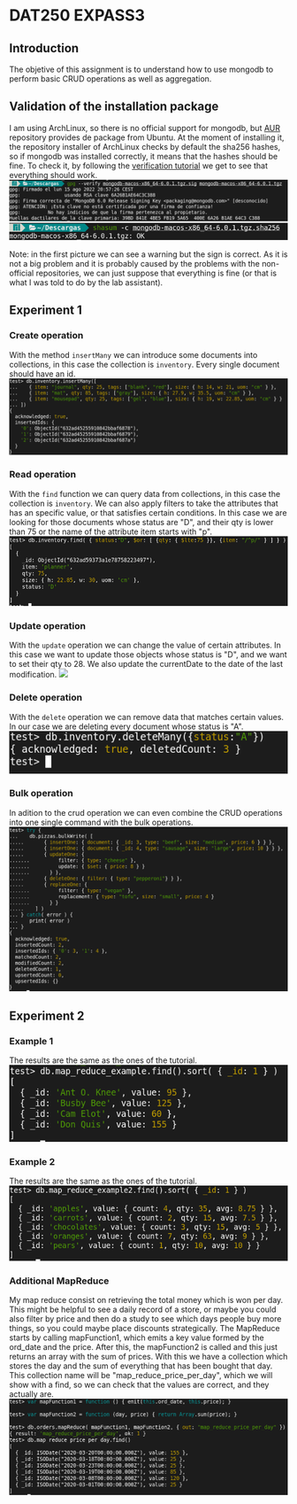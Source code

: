 # DAT250 EXPASS3
## Introduction
The objetive of this assignment is to understand how to use mongodb to perform basic CRUD operations as well as aggregation.

## Validation of the installation package
I am using ArchLinux, so there is no official support for mongodb, but [AUR](https://aur.archlinux.org/) repository provides de package from Ubuntu. At the moment of installing it, the repository installer of ArchLinux checks by default the sha256 hashes, so if mongodb was installed correctly, it means that the hashes should be fine. To check it, by following the [verification tutorial](https://www.mongodb.com/docs/manual/tutorial/verify-mongodb-packages/) we get to see that everything should work.
![](imgs/verificationWithWarning.png)
![](imgs/verifyChecksum.png)

Note: in the first picture we can see a warning but the sign is correct. As it is not a big problem and it is probably caused by the problems with the non-official repositories, we can just suppose that everything is fine (or that is what I was told to do by the lab assistant).

## Experiment 1
### Create operation
With the method `insertMany` we can introduce some documents into collections, in this case the collection is `inventory`. Every single document should have an id.
![](imgs/createOperation.png)

### Read operation
With the `find` function we can query data from collections, in this case the collection is `inventory`. We can also apply filters to take the attributes that has an specific value, or that satisfies certain conditions. In this case we are looking for those documents whose status are "D", and their qty is lower than 75 or the name of the attribute item starts with "p".
![](imgs/findOperation.png)

### Update operation
With the `update` operation we can change the value of certain attributes. In this case we want to update those objects whose status is "D", and we want to set their qty to 28. We also update the currentDate to the date of the last modification. 
![](imgs/updateOperation.png)

### Delete operation
With the `delete` operation we can remove data that matches certain values. In our case we are deleting every document whose status is "A".
![](imgs/deleteOperation.png)

### Bulk operation
In adition to the crud operation we can even combine the CRUD operations into one single command with the bulk operations.
![](imgs/bulkOperation.png)


## Experiment 2
### Example 1
The results are the same as the ones of the tutorial.
![](imgs/experiment2_1Succesful.png)

### Example 2
The results are the same as the ones of the tutorial.
![](imgs/experiment2Succesful.png)

### Additional MapReduce 
My map reduce consist on retrieving the total money which is won per day. This might be helpful to see a daily record of a store, or maybe you could also filter by price and then do a study to see which days people buy more things, so you could maybe place discounts strategically.
The MapReduce starts by calling mapFunction1, which emits a key value formed by the ord_date and the price. After this, the mapFunction2 is called and this just returns an array with the sum of prices. With this we have a collection which stores the day and the sum of everything that has been bought that day. This collection name will be "map_reduce_price_per_day", which we will show with a find, so we can check that the values are correct, and they actually are.
![](imgs/totalMoneyPerDay.png)
